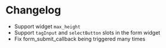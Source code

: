 # Changelog

 * Support widget `max_height`
 * Support `tagInput` and `selectButton` slots in the form widget
 * Fix form_submit_callback being triggered many times 